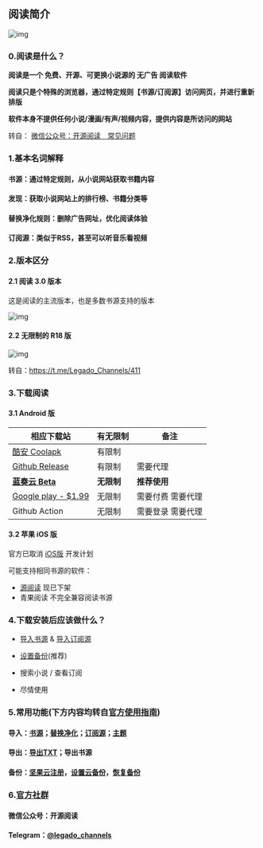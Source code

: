 ## 阅读简介

![img](https://telegra.ph/file/baff78c0816cac595ba8a.jpg)

### 0.阅读是什么？

**阅读是一个 免费、开源、可更换小说源的 无广告 阅读软件**

**阅读只是个特殊的浏览器，通过特定规则【书源/订阅源】访问网页，并进行重新排版**

**软件本身不提供任何小说/漫画/有声/视频内容，提供内容是所访问的网站**

转自： [微信公众号：开源阅读　常见问题](https://mp.weixin.qq.com/s/5EO-TuqYfDrK-bFk78vd3g)



### 1.基本名词解释

#### **书源：通过特定规则，从小说网站获取书籍内容**

#### **发现：获取小说网站上的排行榜、书籍分类等**

#### **替换净化规则：删除广告网址，优化阅读体验**

#### **订阅源：类似于RSS，甚至可以听音乐看视频**



### 2.版本区分

#### 2.1 阅读 3.0 版本

这是阅读的主流版本，也是多数书源支持的版本

![img](https://raw.githubusercontent.com/gedoor/legado/master/app/src/main/res/mipmap-xxxhdpi/ic_launcher.png)

#### 2.2 无限制的 R18 版

![img](https://telegra.ph/file/ba6a9c754d2f5912a60ca.png)

转自：https://t.me/Legado_Channels/411



### 3.下载阅读

#### 3.1  Android 版

| 相应下载站                                                   | 有无限制   | 备注                  |
| ------------------------------------------------------------ | ---------- | --------------------- |
| [酷安 Coolapk](https://www.coolapk.com/apk/io.legado.app.release) | 有限制     |                       |
| [Github Release](https://github.com/gedoor/legado/releases/latest) | 有限制     | 需要代理              |
| **[蓝奏云 Beta](https://kunfei.lanzoui.com/b0f810h4b)**      | **无限制** | **推荐使用**          |
| [Google play - $1.99](https://play.google.com/store/apps/details?id=io.legado.play.release) | 无限制     | 需要付费     需要代理 |
| Github Action                                                | 无限制     | 需要登录     需要代理 |



#### 3.2 苹果 iOS 版

官方已取消 [iOS版](https://github.com/gedoor/YueDuFlutter) 开发计划

可能支持相同书源的软件：
- [源阅读](https://github.com/kaich/Yuedu) 现已下架
- 青果阅读 不完全兼容阅读书源


### 4.下载安装后应该做什么？

- [导入书源](./Import.md) & [导入订阅源](./Import2.md)

- [设置备份](./WebdavBackup.md)(推荐)

- 搜索小说 / 查看订阅

- 尽情使用



### 5.常用功能(下方内容均转自[官方使用指南](https://www.yuque.com/legado/wiki/xz))

#### 导入：[书源](https://www.yuque.com/legado/wiki/xdroke)；[替换净化](https://www.yuque.com/legado/wiki/gnt3nq)；[订阅源](https://www.yuque.com/legado/wiki/grqch2)；[主题](https://www.yuque.com/legado/wiki/tgbqdy)

#### 导出：[导出TXT](https://telegra.ph/很多人不知道如何导出TXT-02-16)；导出书源

#### 备份：[坚果云注册](https://www.yuque.com/legado/wiki/fkx510)，[设置云备份](https://www.yuque.com/legado/wiki/mgu5qu)，[恢复备份](https://www.yuque.com/legado/wiki/nxs89y)



### 6.[官方社群](https://www.yuque.com/legado/wiki/community)

#### 微信公众号：开源阅读

#### Telegram：[@legado_channels](https://t.me/legado_channels)

